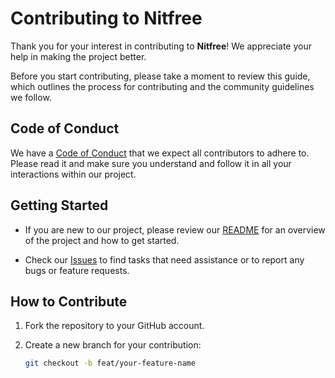 # Contributing to Nitfree

Thank you for your interest in contributing to **Nitfree**! We appreciate your help in making the project better.

Before you start contributing, please take a moment to review this guide, which outlines the process for contributing and the community guidelines we follow.

## Code of Conduct

We have a [Code of Conduct](CODE_OF_CONDUCT.md) that we expect all contributors to adhere to. Please read it and make sure you understand and follow it in all your interactions within our project.

## Getting Started

- If you are new to our project, please review our [README](README.md) for an overview of the project and how to get started.

- Check our [Issues](https://github.com/eoussama/nitfree/issues) to find tasks that need assistance or to report any bugs or feature requests.

## How to Contribute

1. Fork the repository to your GitHub account.

2. Create a new branch for your contribution:

   ```bash
   git checkout -b feat/your-feature-name
   ```
